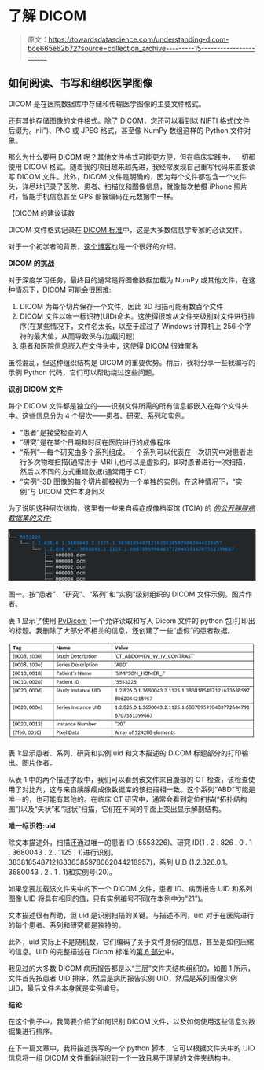 # 了解 DICOM

> 原文：<https://towardsdatascience.com/understanding-dicom-bce665e62b72?source=collection_archive---------15----------------------->

## 如何阅读、书写和组织医学图像

DICOM 是在医院数据库中存储和传输医学图像的主要文件格式。

还有其他存储图像的文件格式。除了 DICOM，您还可以看到以 NIFTI 格式(文件后缀为。nii”)、PNG 或 JPEG 格式，甚至像 NumPy 数组这样的 Python 文件对象。

那么为什么要用 DICOM 呢？其他文件格式可能更方便，但在临床实践中，一切都使用 DICOM 格式。随着我的项目越来越先进，我经常发现自己重写代码来直接读写 DICOM 文件。此外，DICOM 文件是明确的，因为每个文件都包含一个文件头，详尽地记录了医院、患者、扫描仪和图像信息，就像每次拍摄 iPhone 照片时，智能手机信息甚至 GPS 都被编码在元数据中一样。

【DICOM 的建议读数

DICOM 文件格式记录在 [DICOM 标准](https://www.dicomstandard.org/)中，这是大多数信息学专家的必读文件。

对于一个初学者的背景，[这个博客](http://dicomiseasy.blogspot.com/)也是一个很好的介绍。

**DICOM 的挑战**

对于深度学习任务，最终目的通常是将图像数据加载为 NumPy 或其他文件，在这种情况下，DICOM 可能会很困难:

1.  DICOM 为每个切片保存一个文件，因此 3D 扫描可能有数百个文件
2.  DICOM 文件以唯一标识符(UID)命名。这使得很难从文件夹级别对文件进行排序(在某些情况下，文件名太长，以至于超过了 Windows 计算机上 256 个字符的最大值，从而导致保存/加载问题)
3.  患者和医院信息嵌入在文件头中，这使得 DICOM 很难匿名

虽然混乱，但这种组织结构是 DICOM 的重要优势。稍后，我将分享一些我编写的示例 Python 代码，它们可以帮助绕过这些问题。

**识别 DICOM 文件**

每个 DICOM 文件都是独立的——识别文件所需的所有信息都嵌入在每个文件头中。这些信息分为 4 个层次——患者、研究、系列和实例。

*   “患者”是接受检查的人
*   “研究”是在某个日期和时间在医院进行的成像程序
*   “系列”—每个研究由多个系列组成。一个系列可以代表在一次研究中对患者进行多次物理扫描(通常用于 MRI ),也可以是虚拟的，即对患者进行一次扫描，然后以不同的方式重建数据(通常用于 CT)
*   “实例”-3D 图像的每个切片都被视为一个单独的实例。在这种情况下，“实例”与 DICOM 文件本身同义

为了说明这种层次结构，这里有一些来自癌症成像档案馆 (TCIA) 的 [*的公开胰腺癌数据集的文件:*](https://www.cancerimagingarchive.net/)

![](img/f7e3237c21d6d59095c5dff47b4031b5.png)

图一。按“患者”、“研究”、“系列”和“实例”级别组织的 DICOM 文件示例。图片作者。

表 1 显示了使用 [PyDicom](https://pydicom.github.io/) (一个允许读取和写入 Dicom 文件的 python 包)打印出的标题。我删除了大部分不相关的信息，还创建了一些“虚假”的患者数据。

![](img/ea77088b0d332d6dd690a238cd8f7114.png)

表 1:显示患者、系列、研究和实例 uid 和文本描述的 DICOM 标题部分的打印输出。图片作者。

从表 1 中的两个描述字段中，我们可以看到该文件来自腹部的 CT 检查，该检查使用了对比剂，这与来自胰腺癌成像数据库的该扫描相一致。这个系列“ABD”可能是唯一的，也可能有其他的。在临床 CT 研究中，通常会看到定位扫描(“拓扑结构图”)以及“矢状”和“冠状”扫描，它们在不同的平面上突出显示解剖结构。

**唯一标识符:uid**

除文本描述外，扫描还通过唯一的患者 ID (5553226)、研究 ID(1 . 2 . 826 . 0 . 1 . 3680043 . 2 . 1125 . 1)进行识别。38381854871216336385978062044218957)，系列 UID (1.2.826.0.1。3680043 . 2 . 1 . 1)和实例号(20)。

如果您要加载该文件夹中的下一个 DICOM 文件，患者 ID、病历报告 UID 和系列图像 UID 将具有相同的值，只有实例编号不同(在本例中为“21”)。

文本描述很有帮助，但 uid 是识别扫描的关键。与描述不同，uid 对于在医院进行的每个患者、系列和研究都是独特的。

此外，uid 实际上不是随机数，它们编码了关于文件身份的信息，甚至是如何压缩的信息。UID 的完整描述在 Dicom 标准的[第 6 部分](http://dicom.nema.org/medical/dicom/current/output/pdf/part06.pdf)中。

我见过的大多数 DICOM 病历报告都是以“三层”文件夹结构组织的，如图 1 所示，文件首先按患者 UID 排序，然后是病历报告实例 UID，然后是系列图像实例 UID，最后文件名本身就是实例编号。

**结论**

在这个例子中，我简要介绍了如何识别 DICOM 文件，以及如何使用这些信息对数据集进行排序。

在下一篇文章中，我将描述我写的一个 python 脚本，它可以根据文件头中的 UID 信息将一组 DICOM 文件重新组织到一个一致且易于理解的文件夹结构中。